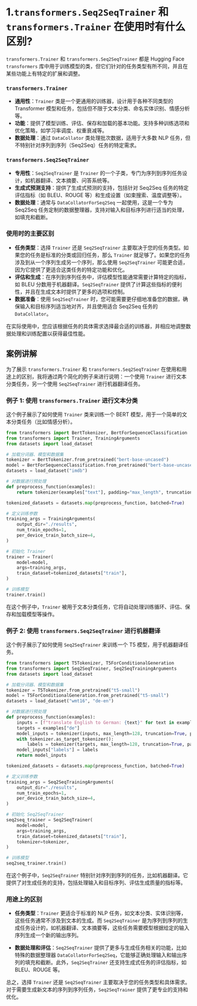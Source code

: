 # 1.`transformers.Seq2SeqTrainer` 和`transformers.Trainer` 在使用时有什么区别?

`transformers.Trainer` 和 `transformers.Seq2SeqTrainer` 都是 Hugging Face `transformers` 库中用于训练模型的类，但它们针对的任务类型有所不同，并且在某些功能上有特定的扩展和调整。

### `transformers.Trainer`

- **通用性**：`Trainer` 类是一个更通用的训练器，设计用于各种不同类型的 Transformer 模型和任务，包括但不限于文本分类、命名实体识别、情感分析等。
- **功能**：提供了模型训练、评估、保存和加载的基本功能。支持多种训练选项和优化策略，如学习率调度、权重衰减等。
- **数据处理**：通过 `DataCollator` 类处理批次数据，适用于大多数 NLP 任务，但不特别针对序列到序列（Seq2Seq）任务的特定需求。

### `transformers.Seq2SeqTrainer`

- **专用性**：`Seq2SeqTrainer` 是 `Trainer` 的一个子类，专门为序列到序列任务设计，如机器翻译、文本摘要、问答系统等。
- **生成式预测支持**：提供了生成式预测的支持，包括针对 Seq2Seq 任务的特定评估指标（如 BLEU、ROUGE 等）和生成设置（如束搜索、温度调整等）。
- **数据处理**：通常与 `DataCollatorForSeq2Seq` 一起使用，这是一个专为 Seq2Seq 任务定制的数据整理器，支持对输入和目标序列进行适当的处理，如填充和截断。

### 使用时的主要区别

- **任务类型**：选择 `Trainer` 还是 `Seq2SeqTrainer` 主要取决于您的任务类型。如果您的任务是标准的分类或回归任务，那么 `Trainer` 就足够了。如果您的任务涉及到从一个序列生成另一个序列，那么使用 `Seq2SeqTrainer` 可能更合适，因为它提供了更适合这类任务的特定功能和优化。
- **评估和生成**：在序列到序列任务中，评估模型性能通常需要计算特定的指标，如 BLEU 分数用于机器翻译。`Seq2SeqTrainer` 提供了计算这些指标的便利性，并且在生成文本时提供了更多的选项和控制。
- **数据准备**：使用 `Seq2SeqTrainer` 时，您可能需要更仔细地准备您的数据，确保输入和目标序列适当地对齐，并且使用适合 Seq2Seq 任务的 `DataCollator`。

在实际使用中，您应该根据任务的具体需求选择最合适的训练器，并相应地调整数据处理和训练配置以获得最佳性能。


## 案例讲解

为了展示 `transformers.Trainer` 和 `transformers.Seq2SeqTrainer` 在使用和用途上的区别，我将通过两个简化的例子来进行说明：一个使用 `Trainer` 进行文本分类任务，另一个使用 `Seq2SeqTrainer` 进行机器翻译任务。

### 例子 1: 使用 `transformers.Trainer` 进行文本分类

这个例子展示了如何使用 `Trainer` 类来训练一个 BERT 模型，用于一个简单的文本分类任务（比如情感分析）。

```python
from transformers import BertTokenizer, BertForSequenceClassification
from transformers import Trainer, TrainingArguments
from datasets import load_dataset

# 加载分词器、模型和数据集
tokenizer = BertTokenizer.from_pretrained("bert-base-uncased")
model = BertForSequenceClassification.from_pretrained("bert-base-uncased")
datasets = load_dataset("imdb")

# 对数据进行预处理
def preprocess_function(examples):
    return tokenizer(examples["text"], padding="max_length", truncation=True)

tokenized_datasets = datasets.map(preprocess_function, batched=True)

# 定义训练参数
training_args = TrainingArguments(
    output_dir="./results",
    num_train_epochs=1,
    per_device_train_batch_size=4,
)

# 初始化 Trainer
trainer = Trainer(
    model=model,
    args=training_args,
    train_dataset=tokenized_datasets["train"],
)

# 训练模型
trainer.train()
```

在这个例子中，`Trainer` 被用于文本分类任务，它将自动处理训练循环、评估、保存和加载模型等操作。

### 例子 2: 使用 `transformers.Seq2SeqTrainer` 进行机器翻译

这个例子展示了如何使用 `Seq2SeqTrainer` 来训练一个 T5 模型，用于机器翻译任务。

```python
from transformers import T5Tokenizer, T5ForConditionalGeneration
from transformers import Seq2SeqTrainer, Seq2SeqTrainingArguments
from datasets import load_dataset

# 加载分词器、模型和数据集
tokenizer = T5Tokenizer.from_pretrained("t5-small")
model = T5ForConditionalGeneration.from_pretrained("t5-small")
datasets = load_dataset("wmt16", "de-en")

# 对数据进行预处理
def preprocess_function(examples):
    inputs = [f"translate English to German: {text}" for text in examples["en"]]
    targets = examples["de"]
    model_inputs = tokenizer(inputs, max_length=128, truncation=True, padding="max_length")
    with tokenizer.as_target_tokenizer():
        labels = tokenizer(targets, max_length=128, truncation=True, padding="max_length")["input_ids"]
    model_inputs["labels"] = labels
    return model_inputs

tokenized_datasets = datasets.map(preprocess_function, batched=True)

# 定义训练参数
training_args = Seq2SeqTrainingArguments(
    output_dir="./results",
    num_train_epochs=1,
    per_device_train_batch_size=4,
)

# 初始化 Seq2SeqTrainer
seq2seq_trainer = Seq2SeqTrainer(
    model=model,
    args=training_args,
    train_dataset=tokenized_datasets["train"],
    tokenizer=tokenizer,
)

# 训练模型
seq2seq_trainer.train()
```

在这个例子中，`Seq2SeqTrainer` 特别针对序列到序列的任务，比如机器翻译。它提供了对生成任务的支持，包括处理输入和目标序列、评估生成质量的指标等。

### 用途上的区别

- **任务类型**：`Trainer` 更适合于标准的 NLP 任务，如文本分类、实体识别等，这些任务通常不涉及到文本的生成。而 `Seq2SeqTrainer` 是为序列到序列的生成任务设计的，如机器翻译、文本摘要等，这些任务需要模型根据给定的输入序列生成一个新的输出序列。

- **数据处理和评估**：`Seq2SeqTrainer` 提供了更多与生成任务相关的功能，比如特殊的数据整理器 `DataCollatorForSeq2Seq`，它能够正确处理输入和输出序列的填充和截断。此外，`Seq2SeqTrainer` 还支持生成式任务的评估指标，如 BLEU、ROUGE 等。

总之，选择 `Trainer` 还是 `Seq2SeqTrainer` 主要取决于您的任务类型和具体需求。对于需要生成新文本的序列到序列任务，`Seq2SeqTrainer` 提供了更专业的支持和优化。
